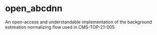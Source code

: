 # open_abcdnn
An open-access and understandable implementation of the background estimation normalizing flow used in CMS-TOP-21-005 
